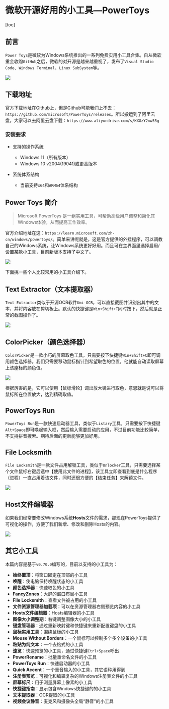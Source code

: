 # 微软开源好用的小工具—PowerToys

[toc]

## 前言

`Power Toys`是微软为Windows系统推出的一系列免费实用小工具合集。自从微软重金收购`GitHub`之后，微软的对开源是越来越重视了，发布了`Visual Studio Code`、`Windows Terminal`、`Linux SubSystem`等。

![](./images/001-PowerToys-1.jpg)

## 下载地址

官方下载地址在Github上，但是Github可能我们上不去：`https://github.com/microsoft/PowerToys/releases`。所以搬运到了阿里云盘，大家可以去阿里云盘下载：`https://www.aliyundrive.com/s/KXGzY2mw55g`

### 安装要求

* 支持的操作系统

  * Windows 11（所有版本）
  * Windows 10 v2004(19041)或更高版本

* 系统体系结构

  * 当前支持`x64`和`ARM64`体系结构

## Power Toys 简介

> Microsoft PowerToys 是一组实用工具，可帮助高级用户调整和简化其Windows体验，从而提高工作效率。

官方介绍地址在这：`https://learn.microsoft.com/zh-cn/windows/powertoys/`。简单来讲呢就是，这是官方提供的外挂程序，可以调教自己的Windows系统，让Windows系统更好好用。而且可在主界面里选择启用/设置某款小工具，目前新版本支持了中文了。

![](./images/001-PowerToys-Main.png)

下面挑一些个人比较常用的小工具介绍下。

## Text Extractor（文本提取器）

`Text Extractor`类似于开源OCR软件`Umi-OCR`，可以直接截图并识别出其中的文本，并将内容放在剪切板上。默认的快捷键是`Win+Shift+T`同时按下，然后就是正常的截图操作了。

![](./images/001-PowerToys-Text-Extractor.gif)

## ColorPicker（颜色选择器）

`ColorPicker`是一款小巧的屏幕取色工具，只需要按下快捷键`Win+Shift+C`即可调用颜色选择器。我们只需要移动鼠标指针到希望取色的位置，他就能自动读取屏幕上该座标的颜色值。

![](./images/001-PowerToys-Color-Picker.gif)

根据厉害的是，它可以使用【鼠标滑轮】调出放大镜进行取色，意思就是说可以将鼠标所在位置放大，达到精确取值。

## PowerToys Run

`PowerToys Run`是一款快速启动器工具，类似于`Listary`工具，只需要按下快捷键`Alt+Space`即可唤起输入框，然后输入需要启动的应用，不过目前功能比较简单，不支持拼音搜索。期待后面的更新能够更加好用。

## File Locksmith

`File Locksmith`是一款文件占用解锁工具，类似于`Unlocker`工具，只需要选择某个文件鼠标右键后选中【使用此文件的进程】，该工具立即查看到底是什么程序（进程）一直占用着该文件，同时还很方便的【结束任务】来解锁文件。

![](./images/001-PowerToys-LockSmith.png)

## Host文件编辑器

如果我们经常要修改Windows系统**Hosts**文件的需求，那现在PowerToys提供了可视化的操作，方便了我们新增、修改和删除Hosts的内容。

![](./images/001-PowerToys-Hosts-Editor.png)

## 其它小工具

本篇内容是基于`v0.70.0`编写的，目前以支持的小工具为：

* **始终置顶**：将窗口固定在顶部的小工具
* **唤醒**：使电脑保持唤醒状态的小工具
* **颜色选择器**：快速取色的小工具
* **FancyZones**：大屏的窗口布局小工具
* **File Locksmith**：查看文件被占用的小工具
* **文件资源管理器加载项**：可以在资源管理器右侧预览内容的小工具
* **Hosts文件编辑器**：Hosts编辑器的小工具
* **图像大小调整期**：右键调整图像大小的小工具
* **键盘管理器**：通过重新映射键和快捷键来重新配置键盘的小工具
* **鼠标实用工具**：围绕鼠标的小工具
* **Mouse Without Borders**：一个鼠标可以控制多个多个设备的小工具
* **粘贴为纯文本**：一个去格式的小工具
* **速览**：快速预览的小工具，通过快捷键`Ctrl+Space`呼出
* **PowerRename**：批量重命名文件的小工具
* **PowerToys Run**：快速启动器的小工具
* **Quick Accent**：一个重音输入的小工具，其它语种用得到
* **注册表预览**：可视化和编辑复杂的Windows注册表文件的小工具
* **屏幕标尺**：用于测量屏幕上像素的小工具
* **快捷键指南**：显示包含Windows快捷键的的小工具
* **文本提取器**：OCR提取的小工具
* **视频会议静音**：麦克风和摄像头全局“静音”的小工具
